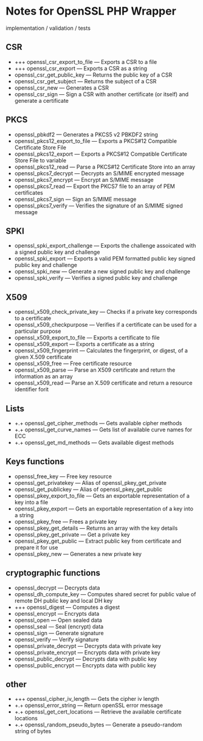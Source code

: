 # Notes for OpenSSL PHP Wrapper

implementation / validation / tests

## CSR
- +++ openssl_csr_export_to_file — Exports a CSR to a file
- +++ openssl_csr_export — Exports a CSR as a string
- openssl_csr_get_public_key — Returns the public key of a CSR
- openssl_csr_get_subject — Returns the subject of a CSR
- openssl_csr_new — Generates a CSR
- openssl_csr_sign — Sign a CSR with another certificate (or itself) and generate a certificate

## PKCS
- openssl_pbkdf2 — Generates a PKCS5 v2 PBKDF2 string
- openssl_pkcs12_export_to_file — Exports a PKCS#12 Compatible Certificate Store File
- openssl_pkcs12_export — Exports a PKCS#12 Compatible Certificate Store File to variable
- openssl_pkcs12_read — Parse a PKCS#12 Certificate Store into an array
- openssl_pkcs7_decrypt — Decrypts an S/MIME encrypted message
- openssl_pkcs7_encrypt — Encrypt an S/MIME message
- openssl_pkcs7_read — Export the PKCS7 file to an array of PEM certificates
- openssl_pkcs7_sign — Sign an S/MIME message
- openssl_pkcs7_verify — Verifies the signature of an S/MIME signed message

## SPKI
- openssl_spki_export_challenge — Exports the challenge assoicated with a signed public key and challenge
- openssl_spki_export — Exports a valid PEM formatted public key signed public key and challenge
- openssl_spki_new — Generate a new signed public key and challenge
- openssl_spki_verify — Verifies a signed public key and challenge

## X509
- openssl_x509_check_private_key — Checks if a private key corresponds to a certificate
- openssl_x509_checkpurpose — Verifies if a certificate can be used for a particular purpose
- openssl_x509_export_to_file — Exports a certificate to file
- openssl_x509_export — Exports a certificate as a string
- openssl_x509_fingerprint — Calculates the fingerprint, or digest, of a given X.509 certificate
- openssl_x509_free — Free certificate resource
- openssl_x509_parse — Parse an X509 certificate and return the information as an array
- openssl_x509_read — Parse an X.509 certificate and return a resource identifier forit

## Lists
- +.+ openssl_get_cipher_methods — Gets available cipher methods
- +.+ openssl_get_curve_names — Gets list of available curve names for ECC
- +.+ openssl_get_md_methods — Gets available digest methods

## Keys functions
- openssl_free_key — Free key resource
- openssl_get_privatekey — Alias of openssl_pkey_get_private
- openssl_get_publickey — Alias of openssl_pkey_get_public
- openssl_pkey_export_to_file — Gets an exportable representation of a key into a file
- openssl_pkey_export — Gets an exportable representation of a key into a string
- openssl_pkey_free — Frees a private key
- openssl_pkey_get_details — Returns an array with the key details
- openssl_pkey_get_private — Get a private key
- openssl_pkey_get_public — Extract public key from certificate and prepare it for use
- openssl_pkey_new — Generates a new private key

## cryptographic functions
- openssl_decrypt — Decrypts data
- openssl_dh_compute_key — Computes shared secret for public value of remote DH public key and local DH key
- +++ openssl_digest — Computes a digest
- openssl_encrypt — Encrypts data
- openssl_open — Open sealed data
- openssl_seal — Seal (encrypt) data
- openssl_sign — Generate signature
- openssl_verify — Verify signature
- openssl_private_decrypt — Decrypts data with private key
- openssl_private_encrypt — Encrypts data with private key
- openssl_public_decrypt — Decrypts data with public key
- openssl_public_encrypt — Encrypts data with public key

## other
- +++ openssl_cipher_iv_length — Gets the cipher iv length
- +.+ openssl_error_string — Return openSSL error message
- +.+ openssl_get_cert_locations — Retrieve the available certificate locations
- +.+ openssl_random_pseudo_bytes — Generate a pseudo-random string of bytes


	

  